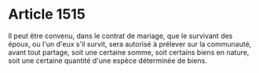 # Article 1515

Il peut être convenu, dans le contrat de mariage, que le survivant des époux, ou l'un d'eux s'il survit, sera autorisé à prélever sur la communauté, avant tout partage, soit une certaine somme, soit certains biens en nature, soit une certaine quantité d'une espèce déterminée de biens.